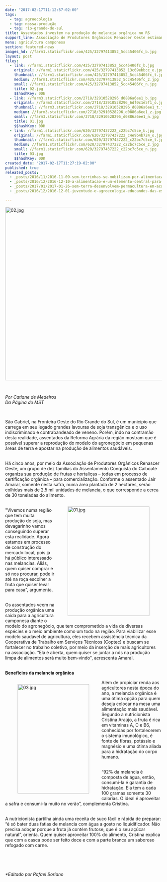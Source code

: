 ```yaml
---
date: "2017-02-17T11:12:57-02:00"
tags:
  - tag: agroecologia
  - tag: nossa-produção
  - tag: rio-grande-do-sul
title: Assentados investem na produção de melancia orgânica no RS
support_line: Associação de Produtores Orgânicos Renascer Oeste estimam colher 30 toneladas do alimento nesta safra
menu: agricultura camponesa
section: featured-news
images_hd: //farm1.staticflickr.com/425/32797413852_5cc45406fc_b.jpg
layout: post
files:
  - link: //farm1.staticflickr.com/425/32797413852_5cc45406fc_b.jpg
    original: //farm1.staticflickr.com/425/32797413852_13c69ebbcc_o.jpg
    thumbnail: //farm1.staticflickr.com/425/32797413852_5cc45406fc_t.jpg
    medium: //farm1.staticflickr.com/425/32797413852_5cc45406fc_z.jpg
    small: //farm1.staticflickr.com/425/32797413852_5cc45406fc_n.jpg
    title: 02.jpg
    $$hashKey: 0DE
  - link: //farm3.staticflickr.com/2718/32910528296_d0886a6ee1_b.jpg
    original: //farm3.staticflickr.com/2718/32910528296_6df0c1e5f1_o.jpg
    thumbnail: //farm3.staticflickr.com/2718/32910528296_d0886a6ee1_t.jpg
    medium: //farm3.staticflickr.com/2718/32910528296_d0886a6ee1_z.jpg
    small: //farm3.staticflickr.com/2718/32910528296_d0886a6ee1_n.jpg
    title: 01.jpg
    $$hashKey: 0DH
  - link: //farm1.staticflickr.com/620/32797437222_c22bc7c5ce_b.jpg
    original: //farm1.staticflickr.com/620/32797437222_c4e9b4b724_o.jpg
    thumbnail: //farm1.staticflickr.com/620/32797437222_c22bc7c5ce_t.jpg
    medium: //farm1.staticflickr.com/620/32797437222_c22bc7c5ce_z.jpg
    small: //farm1.staticflickr.com/620/32797437222_c22bc7c5ce_n.jpg
    title: 03.jpg
    $$hashKey: 0DK
created_date: "2017-02-17T11:27:19-02:00"
published: true
releated_posts:
  - _posts/2016/11/2016-11-09-sem-terrinhas-se-mobilizam-por-alimentacao-saudavel-em-viamao-no-rs.md
  - _posts/2016/12/2016-12-10-a-alimentacao-e-um-elemento-central-para-integracao-do-campo-e-cidade-afirma-dirigente.md
  - _posts/2017/01/2017-01-26-sem-terra-desenvolvem-permacultura-em-acampamento-no-rio-grande-do-sul.md
  - _posts/2016/12/2016-12-01-juventude-e-agroecologia-educandos-das-escolas-do-campo-do-mst-ce-conclui-curso-de-agroecologia.md

---
```

<p><img alt="02.jpg" height="555" src="//farm1.staticflickr.com/425/32797413852_5cc45406fc_b.jpg" width="700" /></p>

<p>&nbsp;</p>

<p><em>Por Catiane de Medeiros<br />
Da P&aacute;gina do MST</em></p>

<p>&nbsp;</p>

<p>S&atilde;o Gabriel, na Fronteira Oeste do Rio Grande do Sul, &eacute; um munic&iacute;pio que carrega em seu legado grandes lavouras de soja transg&ecirc;nica e o uso indiscriminado e contrabandeado de veneno. Por&eacute;m, indo na contram&atilde;o desta realidade, assentados da Reforma Agr&aacute;ria da regi&atilde;o mostram que &eacute; poss&iacute;vel superar a reprodu&ccedil;&atilde;o do modelo do agroneg&oacute;cio em pequenas &aacute;reas de terra e apostar na produ&ccedil;&atilde;o de alimentos saud&aacute;veis.</p>

<p><br />
H&aacute; cinco anos, por meio da Associa&ccedil;&atilde;o de Produtores Org&acirc;nicos Renascer Oeste, um grupo de dez fam&iacute;lias do Assentamento Conquista do Caiboat&eacute; organiza sua produ&ccedil;&atilde;o de frutas e hortali&ccedil;as &ndash; todas em processo de certifica&ccedil;&atilde;o org&acirc;nica &ndash; para comercializa&ccedil;&atilde;o. Conforme o assentado Jair Amaral, somente nesta safra, numa &aacute;rea plantada de 2 hectares, ser&atilde;o colhidas mais de 2,5 mil unidades de melancia, o que corresponde a cerca de 30 toneladas do alimento.</p>

<figure class="image" style="float:right"><img alt="01.jpg" height="350" src="//farm3.staticflickr.com/2718/32910528296_d0886a6ee1_b.jpg" width="263" />
<figcaption></figcaption>
</figure>

<p><br />
&quot;Vivemos numa regi&atilde;o que tem muita produ&ccedil;&atilde;o de soja, mas devagarinho vamos conseguindo superar esta realidade. Agora estamos em processo de constru&ccedil;&atilde;o do mercado local, pois j&aacute; h&aacute; p&uacute;blico interessado nas melancias. Ali&aacute;s, quem quiser comprar &eacute; s&oacute; nos procurar, pode ir at&eacute; na ro&ccedil;a escolher a fruta que quiser levar para casa&quot;, argumenta.</p>

<p><br />
Os assentados veem na produ&ccedil;&atilde;o org&acirc;nica uma sa&iacute;da para a agricultura camponesa diante o modelo do agroneg&oacute;cio, que tem comprometido a vida de diversas esp&eacute;cies e o meio ambiente como um todo na regi&atilde;o. Para viabilizar esse modelo saud&aacute;vel de agricultura, eles recebem assist&ecirc;ncia t&eacute;cnica da Cooperativa de Trabalho em Servi&ccedil;os T&eacute;cnicos (Coptec) e buscam se fortalecer no trabalho coletivo, por meio da inser&ccedil;&atilde;o de mais agricultores na associa&ccedil;&atilde;o. &ldquo;Ela &eacute; aberta, quem quiser se juntar a n&oacute;s na produ&ccedil;&atilde;o limpa de alimentos ser&aacute; muito bem-vindo&quot;, acrescenta Amaral.</p>

<p><br />
<strong>Benef&iacute;cios da melancia org&acirc;nica</strong></p>

<figure class="image" style="float:left"><img alt="03.jpg" height="350" src="//farm1.staticflickr.com/620/32797437222_c22bc7c5ce_b.jpg" width="230" />
<figcaption></figcaption>
</figure>

<p>Al&eacute;m de propiciar renda aos agricultores nesta &eacute;poca do ano, a melancia org&acirc;nica &eacute; uma &oacute;tima op&ccedil;&atilde;o para quem deseja colocar na mesa uma alimenta&ccedil;&atilde;o mais saud&aacute;vel. Segundo a nutricionista Cristina Ara&uacute;jo, a fruta &eacute; rica em vitaminas A, C e B6, conhecidas por fortalecerem o sistema imunol&oacute;gico, &eacute; fonte de fibras, pot&aacute;ssio e magn&eacute;sio e uma &oacute;tima aliada para a hidrata&ccedil;&atilde;o do corpo humano.</p>

<p><br />
&ldquo;92% da melancia &eacute; composta de &aacute;gua, ent&atilde;o, consumi-la &eacute; garantia de hidrata&ccedil;&atilde;o. Ela tem a cada 100 gramas somente 30 calorias. O ideal &eacute; aproveitar a safra e consumi-la muito no ver&atilde;o&rdquo;, complementa Cristina.</p>

<p><br />
A nutricionista partilha ainda uma receita de suco f&aacute;cil e r&aacute;pida de preparar: &ldquo;&eacute; s&oacute; bater duas fatias de melancia com &aacute;gua a gosto no liquidificador. N&atilde;o precisa ado&ccedil;ar porque a fruta j&aacute; cont&eacute;m frutose, que &eacute; o seu a&ccedil;&uacute;car natural&rdquo;, orienta. Quem quiser aproveitar 100% do alimento, Cristina explica que com a casca pode ser feito doce e com a parte branca um saboroso refogado com carne.</p>

<p>&nbsp;</p>

<p>&nbsp;</p>

<p><em>*Editado por Rafael Soriano</em></p>
